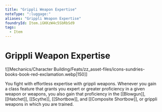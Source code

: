 ```yaml
---
title: "Grippli Weapon Expertise"
noteType: ":luggage:"
aliases: "Grippli Weapon Expertise"
foundryId: Item.iGKKzW4c5SbRbSd9
tags:
  - Item
---
```


# Grippli Weapon Expertise
![[Mechanics/Character Building/Feats/zz_asset-files/icons-sundries-books-book-red-exclamation.webp|150]]

You fight with effortless expertise with grippli weapons. Whenever you gain a class feature that grants you expert or greater proficiency in a given weapon or weapons, you also gain that proficiency in the [[Blowgun]], [[Hatchet]], [[Scythe]], [[Shortbow]], and [[Composite Shortbow]], or grippli weapons in which you are trained.
